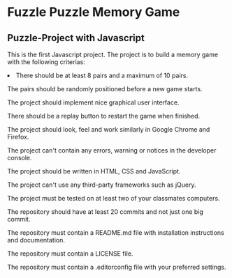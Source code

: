 # Fuzzle Puzzle Memory Game

## Puzzle-Project with Javascript
<p>This is the first Javascript project. The project is to build a memory game with the following criterias:<p>
<li>
There should be at least 8 pairs and a maximum of 10 pairs.

The pairs should be randomly positioned before a new game starts.

The project should implement nice graphical user interface.

There should be a replay button to restart the game when finished.

The project should look, feel and work similarly in Google Chrome and Firefox.

The project can't contain any errors, warning or notices in the developer console.

The project should be written in HTML, CSS and JavaScript.

The project can't use any third-party frameworks such as jQuery.

The project must be tested on at least two of your classmates computers.

The repository should have at least 20 commits and not just one big commit.

The repository must contain a README.md file with installation instructions and documentation.

The repository must contain a LICENSE file.

The repository must contain a .editorconfig file with your preferred settings.
</li>
